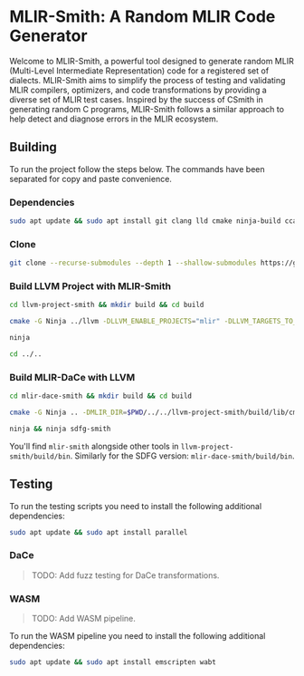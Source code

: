 # MLIR-Smith: A Random MLIR Code Generator

Welcome to MLIR-Smith, a powerful tool designed to generate random MLIR
(Multi-Level Intermediate Representation) code for a registered set of dialects.
MLIR-Smith aims to simplify the process of testing and validating MLIR compilers,
optimizers, and code transformations by providing a diverse set of MLIR test
cases. Inspired by the success of CSmith in generating random C programs,
MLIR-Smith follows a similar approach to help detect and diagnose errors in the
MLIR ecosystem.

## Building

To run the project follow the steps below. The commands have been separated for
copy and paste convenience.

### Dependencies

```sh
sudo apt update && sudo apt install git clang lld cmake ninja-build ccache
```

### Clone

```sh
git clone --recurse-submodules --depth 1 --shallow-submodules https://github.com/Berke-Ates/MLIR-Smith
```

### Build LLVM Project with MLIR-Smith

```sh
cd llvm-project-smith && mkdir build && cd build
```

```sh
cmake -G Ninja ../llvm -DLLVM_ENABLE_PROJECTS="mlir" -DLLVM_TARGETS_TO_BUILD="host" -DLLVM_ENABLE_ASSERTIONS=ON -DCMAKE_BUILD_TYPE=Release -DCMAKE_C_COMPILER=clang -DCMAKE_CXX_COMPILER=clang++ -DLLVM_ENABLE_LLD=ON -DLLVM_CCACHE_BUILD=ON -DLLVM_USE_SANITIZER="Address;Undefined" -DLLVM_INSTALL_UTILS=ON
```

```sh
ninja
```

```sh
cd ../..
```

### Build MLIR-DaCe with LLVM

```sh
cd mlir-dace-smith && mkdir build && cd build
```

```sh
cmake -G Ninja .. -DMLIR_DIR=$PWD/../../llvm-project-smith/build/lib/cmake/mlir -DLLVM_EXTERNAL_LIT=$PWD/../../llvm-project-smith/build/bin/llvm-lit -DLLVM_ENABLE_ASSERTIONS=ON -DCMAKE_BUILD_TYPE=Release -DCMAKE_C_COMPILER=clang -DCMAKE_CXX_COMPILER=clang++ -DLLVM_ENABLE_LLD=ON -DLLVM_USE_SANITIZER="Address;Undefined"
```

```sh
ninja && ninja sdfg-smith
```

You'll find `mlir-smith` alongside other tools in `llvm-project-smith/build/bin`.
Similarly for the SDFG version: `mlir-dace-smith/build/bin`.

## Testing

To run the testing scripts you need to install the following additional dependencies:

```sh
sudo apt update && sudo apt install parallel
```

### DaCe

> TODO: Add fuzz testing for DaCe transformations.

### WASM

> TODO: Add WASM pipeline.

To run the WASM pipeline you need to install the following additional dependencies:

```sh
sudo apt update && sudo apt install emscripten wabt
```
